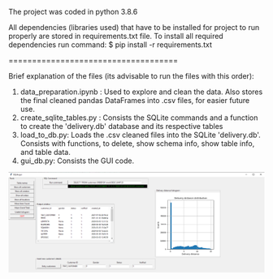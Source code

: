 The project was coded in python 3.8.6

All dependencies (libraries used) that have to be installed for project to run properly are stored in requirements.txt file.
To install all required dependencies run command: $ pip install -r requirements.txt

====================================

Brief explanation of the files (its advisable to run the files with this order):

1. data_preparation.ipynb : Used to explore and clean the data. Also stores the final cleaned pandas DataFrames into .csv files, for easier future use.
2. create_sqlite_tables.py : Consists the SQLite commands and a function to create the 'delivery.db' database and its respective tables
3. load_to_db.py: Loads the .csv cleaned files into the SQLite 'delivery.db'. Consists with functions, to delete, show schema info, show table info, and table data.
4. gui_db.py: Consists the GUI code.

[![](screenshots/img1.png)](https://www.youtube.com/watch?v=GWAfYFhoK_U&feature=youtu.be&ab_channel=LTravel)

